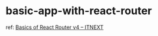 # basic-app-with-react-router

ref: [Basics of React Router v4 – ITNEXT](https://itnext.io/basics-of-react-router-v4-336d274fd9e0)
